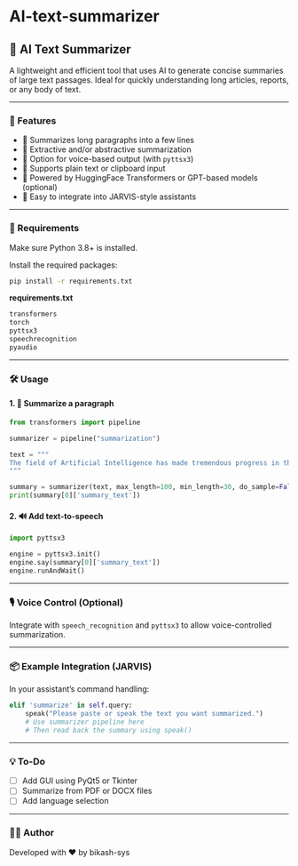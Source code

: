 # AI-text-summarizer


## 🧠 AI Text Summarizer

A lightweight and efficient tool that uses AI to generate concise summaries of large text passages. Ideal for quickly understanding long articles, reports, or any body of text.

---

### 🚀 Features

- 📝 Summarizes long paragraphs into a few lines
- 🎯 Extractive and/or abstractive summarization
- 💬 Option for voice-based output (with `pyttsx3`)
- 📄 Supports plain text or clipboard input
- 🧠 Powered by HuggingFace Transformers or GPT-based models (optional)
- 🧪 Easy to integrate into JARVIS-style assistants

---

### 🔧 Requirements

Make sure Python 3.8+ is installed.

Install the required packages:

```bash
pip install -r requirements.txt
```

**requirements.txt**
```txt
transformers
torch
pyttsx3
speechrecognition
pyaudio
```

---

### 🛠️ Usage

#### 1. 📄 Summarize a paragraph

```python
from transformers import pipeline

summarizer = pipeline("summarization")

text = """
The field of Artificial Intelligence has made tremendous progress in the last decade...
""" 

summary = summarizer(text, max_length=100, min_length=30, do_sample=False)
print(summary[0]['summary_text'])
```

#### 2. 🔊 Add text-to-speech

```python
import pyttsx3

engine = pyttsx3.init()
engine.say(summary[0]['summary_text'])
engine.runAndWait()
```

---

### 🎙️ Voice Control (Optional)

Integrate with `speech_recognition` and `pyttsx3` to allow voice-controlled summarization.

---

### 📦 Example Integration (JARVIS)

In your assistant’s command handling:

```python
elif 'summarize' in self.query:
    speak("Please paste or speak the text you want summarized.")
    # Use summarizer pipeline here
    # Then read back the summary using speak()
```

---

### 💡 To-Do

- [ ] Add GUI using PyQt5 or Tkinter
- [ ] Summarize from PDF or DOCX files
- [ ] Add language selection

---

### 🧑‍💻 Author

Developed with ❤️ by bikash-sys


